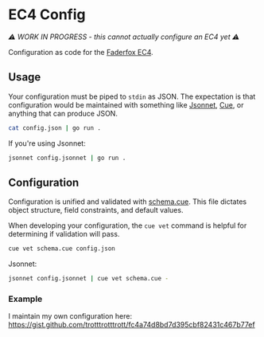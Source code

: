# EC4 Config

_:warning: WORK IN PROGRESS - this cannot actually configure an EC4 yet :warning:_

Configuration as code for the [Faderfox EC4](https://faderfox.de/ec4.html).

## Usage

Your configuration must be piped to `stdin` as JSON. The expectation is that
configuration would be maintained with something like
[Jsonnet](https://jsonnet.org/), [Cue](https://cuelang.org/), or anything that
can produce JSON.

```sh
cat config.json | go run .
```

If you're using Jsonnet:

```sh
jsonnet config.jsonnet | go run .
```

## Configuration

Configuration is unified and validated with [schema.cue](schema.cue). This file
dictates object structure, field constraints, and default values.

When developing your configuration, the `cue vet` command is helpful for
determining if validation will pass.

```sh
cue vet schema.cue config.json
```

Jsonnet:

```sh
jsonnet config.jsonnet | cue vet schema.cue -
```

### Example

I maintain my own configuration here: https://gist.github.com/trotttrotttrott/fc4a74d8bd7d395cbf82431c467b77ef
